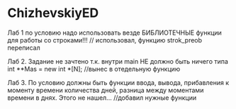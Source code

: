 ﻿# ChizhevskiyED

Лаб 1 по условию надо использовать везде БИБЛИОТЕЧНЫЕ функции для работы со строками!!!
// использовал, функцию strok_preob переписал

Лаб 2. Задание не зачтено т.к. внутри main НЕ должно быть ничего типа int **Mas = new int *[N];
//вынес в отедельную функцию

Лаб 3. По условию должны быть функции ввода, вывода, прибавления к моменту времени количества  дней, разница между моментами времени в  днях. Этого не нашел...
//добавил нужные функции
